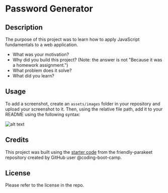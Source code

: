 # Password Generator

## Description

The purpose of this project was to learn how to apply JavaScript fundamentals to a web application.

- What was your motivation?
- Why did you build this project? (Note: the answer is not "Because it was a homework assignment.")
- What problem does it solve?
- What did you learn?

## Usage

To add a screenshot, create an `assets/images` folder in your repository and upload your screenshot to it. Then, using the relative file path, add it to your README using the following syntax:

![alt text](assets/images/screenshot.png)

## Credits

This project was built using the [starter code](https://github.com/coding-boot-camp/friendly-parakeet) from the friendly-parakeet repository created by GitHub user @coding-boot-camp.

## License

Please refer to the license in the repo.